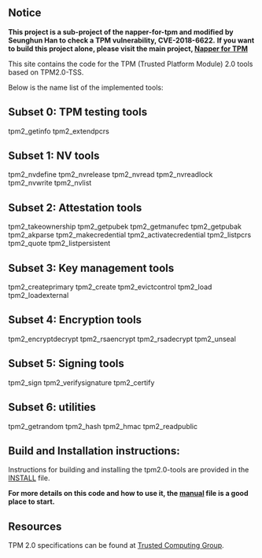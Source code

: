 ## Notice
**This project is a sub-project of the napper-for-tpm and modified by Seunghun Han to check a TPM vulnerability, CVE-2018-6622.**
**If you want to build this project alone, please visit the main project, [Napper for TPM](https://www.github.com/kkamagui/napper-for-tpm)**

This site contains the code for the TPM (Trusted Platform Module) 2.0 tools based on TPM2.0-TSS.

Below is the name list of the implemented tools:

## Subset 0: TPM testing tools
tpm2\_getinfo
tpm2\_extendpcrs

## Subset 1: NV tools
tpm2\_nvdefine
tpm2\_nvrelease
tpm2\_nvread
tpm2\_nvreadlock
tpm2\_nvwrite
tpm2\_nvlist

## Subset 2: Attestation tools
tpm2\_takeownership
tpm2\_getpubek
tpm2\_getmanufec
tpm2\_getpubak
tpm2\_akparse
tpm2\_makecredential
tpm2\_activatecredential
tpm2\_listpcrs
tpm2\_quote
tpm2\_listpersistent

## Subset 3: Key management tools
tpm2\_createprimary
tpm2\_create
tpm2\_evictcontrol
tpm2\_load
tpm2\_loadexternal

## Subset 4: Encryption tools
tpm2\_encryptdecrypt
tpm2\_rsaencrypt
tpm2\_rsadecrypt
tpm2\_unseal

## Subset 5: Signing tools
tpm2\_sign
tpm2\_verifysignature
tpm2\_certify

## Subset 6: utilities
tpm2\_getrandom
tpm2\_hash
tpm2\_hmac
tpm2\_readpublic

## Build and Installation instructions:
Instructions for building and installing the tpm2.0-tools are provided in the [INSTALL](https://github.com/01org/tpm2.0-tools/blob/master/INSTALL) file.

**For more details on this code and how to use it, the [manual](https://github.com/01org/tpm2.0-tools/blob/master/manual) file is a good place to start.**

## Resources
TPM 2.0 specifications can be found at [Trusted Computing Group](http://www.trustedcomputinggroup.org/).

